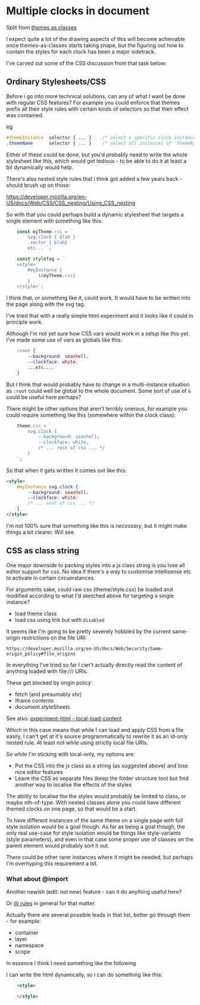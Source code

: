 Multiple clocks in document
===========================

Split from [themes as classes](<themes as classes.md>)

I expect quite a lot of the drawing aspects of this will become achievable once themes-as-classes starts taking shape, but the figuring out how to contain the styles for each clock has been a major sidetrack.

I've carved out some of the CSS discussion from that task below:



Ordinary Stylesheets/CSS
------------------------
Before i go into more technical solutions, can any of what I want be done with regular CSS features?
For example you could enforce that themes prefix all their style rules with certain kinds of selectors so that their effect was contained.

eg
```css
#themeInstance  selector { ... }	/* select a specific clock instance on the page */
.themeName      selector { ... }	/* select all instances of 'themeName' clocks on the page */
```

Either of these could be done, but you'd probably need to write the whole stylesheet like this, which would get tedious - to be able to do it at least a bit dynamically would help.

There's also nested style rules that i think got added a few years back - should brush up on those:

https://developer.mozilla.org/en-US/docs/Web/CSS/CSS_nesting/Using_CSS_nesting

So with that you could perhaps build a dynamic stylesheet that targets a single element with something like this:

```js
	const myTheme.css = `
		svg.clock { blah }
		.sector { blah}
		etc... `;

	const styleTag = `
	<style>
		#myInstance {
			${myTheme.css}
		}
	</style>`;
```

I think that, or something like it, could work. It would have to be written into the page along with the svg tag.

I've tried that with a really simple html experiment and it looks like it could in principle work.

Although I'm not yet sure how CSS vars would work in a setup like this yet.
I've made some use of vars as globals like this:

```css
	:root {
		--background: seashell;
		--clockface: white;
		...etc....
	}
```

But I think that would probably have to change in a multi-instance situation as `:root` could well be global to the whole document.
Some sort of use of `&` could be useful here perhaps?

There might be other options that aren't terribly onerous, for example you could require something like this (somewhere within the clock class):

```js
	theme.css = `
		svg.clock {
			--background: seashell;
			--clockface: white;
			/* ... rest of css ... */
		}
	`;
```

So that when it gets written it comes out like this:

```html
<style>
	#myInstance svg.clock {
		--background: seashell;
		--clockface: white;
		/* ... rest of css ... */
	}
</style>
```

I'm not 100% sure that something like this is *necessary*, but it might make things a bit clearer.
Will see.




CSS as class string
-------------------

One major downside to packing styles into a js class string is you lose all editor support for css.
No idea if there's a way to customise intellisense etc to activate in certain circumstances.

For arguments sake, could raw css (theme/style.css) be loaded and modified according to what I'd sketched above for targeting a single instance?


* load theme class
* load css using link but with `disabled`

It seems like I'm going to be pretty severely hobbled by the current same-origin restrictions on the file URI:

	https://developer.mozilla.org/en-US/docs/Web/Security/Same-origin_policy#file_origins

In everything I've tried so far I can't actually directly read the content of anything loaded with file:/// URIs.

These get blocked by origin policy:
* fetch (and presumably xhr)
* iframe contents
* document.styleSheets


See also:
[experiment-html - local-load-content](experiment-html/local-load-content/local-load-content.md)

Which in this case means that while I can load and apply CSS from a file easily, I can't get at it's source programmatically to rewrite it as an id-only nested rule.
At least not while using strictly local file URIs.

So while I'm sticking with local-only, my options are:
* Put the CSS into the js class as a string (as suggested above) and lose nice editor features
* Leave the CSS as separate files (keep the folder structure too) but find another way to localise the effects of the styles


The ability to localise the the styles would probably be limited to class, or maybe nth-of-type.
With nested classes alone you could have different themed clocks on one page, so that would be a start.

To have different instances of the same theme on a single page with full style isolation would be a goal though.
As far as being a goal though, the only real use-case for style isolation would be things like style-variants (style parameters), and even in that case some proper use of classes on the parent element would probably sort it out.

There could be other rarer instances where it might be needed, but perhaps I'm overhyping this requirement a bit.



### What about @import

Another newish (edit: not new) feature - can it do anything useful here?

Or [@ rules](https://developer.mozilla.org/en-US/docs/Web/CSS/CSS_syntax/At-rule) in general for that matter.

Actually there are several possible leads in that list, better go through them - for example:

* container
* layer
* namespace
* scope

In essence I think I need something like the following

I can write the html dynamically, so i can do something like this:
```html
	<style>

	</style>
```




